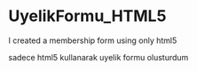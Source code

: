 # UyelikFormu_HTML5
I created a membership form using only html5

sadece html5 kullanarak uyelik formu olusturdum
